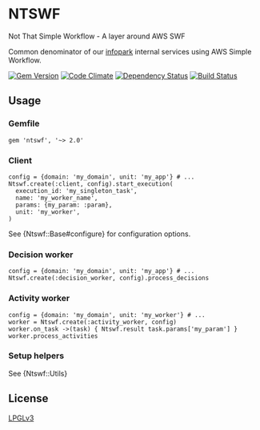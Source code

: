 NTSWF
=====

Not That Simple Workflow - A layer around AWS SWF

Common denominator of our [infopark](http://infopark.com/) internal services using
AWS Simple Workflow.

[![Gem Version](https://badge.fury.io/rb/ntswf.png)](http://badge.fury.io/rb/ntswf)
[![Code Climate](https://codeclimate.com/github/infopark/ntswf.png)](https://codeclimate.com/github/infopark/ntswf)
[![Dependency Status](https://gemnasium.com/infopark/ntswf.png)](https://gemnasium.com/infopark/ntswf)
[![Build Status](https://travis-ci.org/infopark/ntswf.png)](https://travis-ci.org/infopark/ntswf)

Usage
-----
### Gemfile

    gem 'ntswf', '~> 2.0'

### Client
```
config = {domain: 'my_domain', unit: 'my_app'} # ...
Ntswf.create(:client, config).start_execution(
  execution_id: 'my_singleton_task',
  name: 'my_worker_name',
  params: {my_param: :param},
  unit: 'my_worker',
)
```
See {Ntswf::Base#configure} for configuration options.

### Decision worker
```
config = {domain: 'my_domain', unit: 'my_app'} # ...
Ntswf.create(:decision_worker, config).process_decisions
```

### Activity worker
```
config = {domain: 'my_domain', unit: 'my_worker'} # ...
worker = Ntswf.create(:activity_worker, config)
worker.on_task ->(task) { Ntswf.result task.params['my_param'] }
worker.process_activities
```

### Setup helpers
See {Ntswf::Utils}

License
-------
[LPGLv3](http://www.gnu.org/licenses/lgpl-3.0.html)

